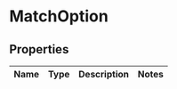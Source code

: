 # MatchOption
## Properties

Name | Type | Description | Notes
------------ | ------------- | ------------- | -------------


